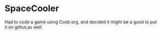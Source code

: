 # SpaceCooler

Had to code a game using Code.org, and decided it might be a good to put it on githut,as well.
